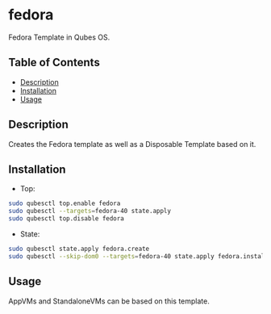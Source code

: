 # fedora

Fedora Template in Qubes OS.

## Table of Contents

* [Description](#description)
* [Installation](#installation)
* [Usage](#usage)

## Description

Creates the Fedora template as well as a Disposable Template based on it.

## Installation

- Top:
```sh
sudo qubesctl top.enable fedora
sudo qubesctl --targets=fedora-40 state.apply
sudo qubesctl top.disable fedora
```

- State:
<!-- pkg:begin:post-install -->
```sh
sudo qubesctl state.apply fedora.create
sudo qubesctl --skip-dom0 --targets=fedora-40 state.apply fedora.install
```
<!-- pkg:end:post-install -->

## Usage

AppVMs and StandaloneVMs can be based on this template.
